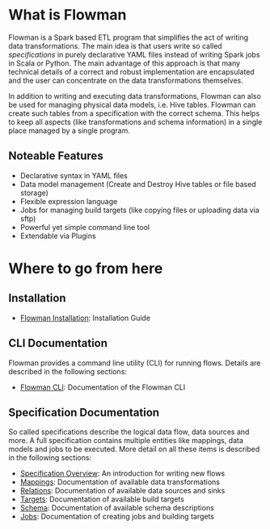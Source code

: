 # What is Flowman

Flowman is a Spark based ETL program that simplifies the act of writing data transformations.
The main idea is that users write so called *specifications* in purely declarative YAML files
instead of writing Spark jobs in Scala or Python. The main advantage of this approach is that
many technical details of a correct and robust implementation are encapsulated and the user
can concentrate on the data transformations themselves.

In addition to writing and executing data transformations, Flowman can also be used for 
managing physical data models, i.e. Hive tables. Flowman can create such tables from a 
specification with the correct schema. This helps to keep all aspects (like transformations
and schema information) in a single place managed by a single program.

## Noteable Features

* Declarative syntax in YAML files
* Data model management (Create and Destroy Hive tables or file based storage)
* Flexible expression language
* Jobs for managing build targets (like copying files or uploading data via sftp)
* Powerful yet simple command line tool
* Extendable via Plugins


# Where to go from here

## Installation
* [Flowman Installation](installation.md): Installation Guide

## CLI Documentation

Flowman provides a command line utility (CLI) for running flows. Details are described in the
following sections:

* [Flowman CLI](cli/flowexec.md): Documentation of the Flowman CLI


## Specification Documentation

So called specifications describe the logical data flow, data sources and more. A full 
specification contains multiple entities like mappings, data models and jobs to be executed.
More detail on all these items is described in the following sections:

* [Specification Overview](spec/index.md): An introduction for writing new flows
* [Mappings](spec/mapping/index.md): Documentation of available data transformations
* [Relations](spec/relation/index.md): Documentation of available data sources and sinks
* [Targets](spec/target/index.md): Documentation of available build targets
* [Schema](spec/schema/index.md): Documentation of available schema descriptions
* [Jobs](spec/job/index.md): Documentation of creating jobs and building targets
